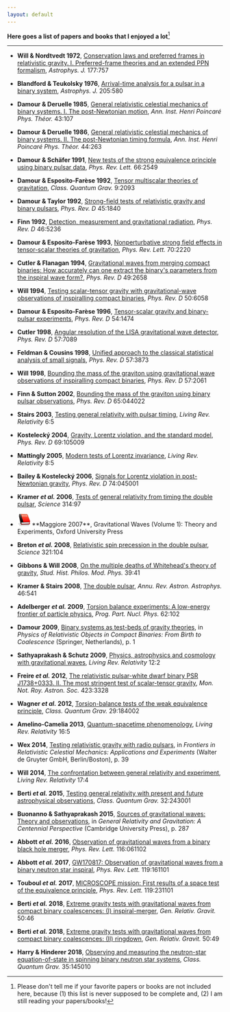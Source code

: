 ```yaml
---
layout: default
---
```


**Here goes a list of papers and books that I enjoyed a lot**[^note]

---

<p></p>

- **Will & Nordtvedt 1972**, [Conservation laws and preferred frames in
  relativistic gravity. I. Preferred-frame theories and an extended PPN
  formalism](http://adsabs.harvard.edu/abs/1972ApJ...177..757W), *Astrophys.
  J.* 177:757

- **Blandford & Teukolsky 1976**, [Arrival-time analysis for a pulsar in a
  binary system](http://adsabs.harvard.edu/abs/1976ApJ...205..580B),
  *Astrophys. J.* 205:580

- **Damour & Deruelle 1985**, [General relativistic celestial mechanics of
  binary systems. I. The post-Newtonian
  motion](http://adsabs.harvard.edu/abs/1985AIHS...43..107D), *Ann. Inst.
  Henri Poincaré Phys. Théor.* 43:107

- **Damour & Deruelle 1986**, [General relativistic celestial mechanics of
  binary systems. II. The post-Newtonian timing
  formula](http://adsabs.harvard.edu/abs/1986AIHS...44..263D), *Ann. Inst.
  Henri Poincaré Phys. Théor.* 44:263

- **Damour & Schäfer 1991**, [New tests of the strong equivalence principle
  using binary pulsar
  data](https://journals.aps.org/prl/abstract/10.1103/PhysRevLett.66.2549),
  *Phys. Rev. Lett.* 66:2549

- **Damour & Esposito-Farèse 1992**, [Tensor multiscalar theories of
  gravitation](http://dx.doi.org/10.1088/0264-9381/9/9/015), *Class. Quantum
  Grav.* 9:2093

- **Damour & Taylor 1992**, [Strong-field tests of relativistic gravity and
  binary
  pulsars](https://journals.aps.org/prd/abstract/10.1103/PhysRevD.45.1840),
  *Phys. Rev. D* 45:1840

- **Finn 1992**, [Detection, measurement and gravitational
  radiation](https://arxiv.org/abs/gr-qc/9209010), *Phys. Rev. D* 46:5236

- **Damour & Esposito-Farèse 1993**, [Nonperturbative strong field effects in
  tensor-scalar theories of
  gravitation](http://dx.doi.org/10.1103/PhysRevLett.70.2220), *Phys. Rev.
  Lett.* 70:2220

- **Cutler & Flanagan 1994**, [Gravitational waves from merging compact
  binaries: How accurately can one extract the binary's parameters from the
  inspiral wave form?](https://arxiv.org/abs/gr-qc/9402014), *Phys. Rev. D*
  49:2658

- **Will 1994**, [Testing scalar-tensor gravity with gravitational-wave
  observations of inspiralling compact
  binaries](https://arxiv.org/abs/gr-qc/9406022), *Phys. Rev.  D* 50:6058

- **Damour & Esposito-Farèse 1996**, [Tensor-scalar gravity and binary-pulsar
  experiments](https://arxiv.org/abs/gr-qc/9602056), *Phys. Rev. D* 54:1474

- **Cutler 1998**, [Angular resolution of the LISA gravitational wave
  detector](https://arxiv.org/abs/gr-qc/9703068), *Phys. Rev. D* 57:7089

- **Feldman & Cousins 1998**, [Unified approach to the classical statistical analysis of small signals](https://arxiv.org/abs/physics/9711021), *Phys. Rev. D* 57:3873

- **Will 1998**, [Bounding the mass of the graviton using gravitational wave
  observations of inspiralling compact
  binaries](https://arxiv.org/abs/gr-qc/9709011), *Phys. Rev. D* 57:2061

- **Finn & Sutton 2002**, [Bounding the mass of the graviton using binary pulsar observations](https://arxiv.org/abs/gr-qc/0109049), *Phys. Rev. D* 65:044022

- **Stairs 2003**, [Testing general relativity with pulsar
  timing](https://arxiv.org/abs/astro-ph/0307536), *Living Rev.  Relativity*
  6:5

- **Kostelecký 2004**, [Gravity, Lorentz violation, and the standard
  model](https://arxiv.org/abs/hep-th/0312310), *Phys. Rev. D* 69:105009

- **Mattingly 2005**, [Modern tests of Lorentz
  invariance](https://arxiv.org/abs/gr-qc/0502097), *Living Rev.  Relativity*
  8:5

- **Bailey & Kostelecký 2006**, [Signals for Lorentz violation in
  post-Newtonian gravity](https://arxiv.org/abs/gr-qc/0603030), *Phys. Rev. D*
  74:045001

- **Kramer *et al.* 2006**, [Tests of general relativity from timing the double
  pulsar](https://arxiv.org/abs/astro-ph/0609417), *Science* 314:97

- <img src="book.png" alt="book" style="width:30px;height:30px;">
  **Maggiore 2007**, Gravitational Waves (Volume 1): Theory and Experiments,
  Oxford University Press

- **Breton *et al.* 2008**, [Relativistic spin precession in the double
  pulsar](https://arxiv.org/abs/0807.2644), *Science* 321:104

- **Gibbons & Will 2008**, [On the multiple deaths of Whitehead's theory of
  gravity](https://arxiv.org/abs/gr-qc/0611006), *Stud. Hist. Philos. Mod.
  Phys.* 39:41

- **Kramer & Stairs 2008**, [The double
  pulsar](http://adsabs.harvard.edu/abs/2008ARA%26A..46..541K), *Annu. Rev.
  Astron. Astrophys.* 46:541

- **Adelberger *et al.* 2009**, [Torsion balance experiments: A low-energy
  frontier of particle physics](http://dx.doi.org/10.1016/j.ppnp.2008.08.002),
  *Prog. Part. Nucl. Phys.* 62:102

- **Damour 2009**, [Binary systems as test-beds of gravity
  theories](https://arxiv.org/abs/0704.0749), in *Physics of Relativistic
  Objects in Compact Binaries: From Birth to Coalescence* (Springer,
  Netherlands), p. 1

- **Sathyaprakash & Schutz 2009**, [Physics, astrophysics and cosmology with
  gravitational waves](https://arxiv.org/abs/0903.0338), *Living Rev.
  Relativity* 12:2

- **Freire *et al.* 2012**, [The relativistic pulsar-white dwarf binary PSR
  J1738+0333. II. The most stringent test of scalar-tensor
  gravity](https://arxiv.org/abs/1205.1450), *Mon. Not. Roy. Astron. Soc.*
  423:3328 

- **Wagner *et al.* 2012**, [Torsion-balance tests of the weak equivalence
  principle](https://arxiv.org/abs/1207.2442), *Class. Quantum Grav.* 29:184002 

- **Amelino-Camelia 2013**, [Quantum-spacetime
  phenomenology](https://arxiv.org/abs/0806.0339), *Living Rev. Relativity*
  16:5

- **Wex 2014**, [Testing relativistic gravity with radio
  pulsars](https://arxiv.org/abs/1402.5594), in *Frontiers in Relativistic
  Celestial Mechanics: Applications and Experiments* (Walter de Gruyter GmbH,
  Berlin/Boston), p. 39

- **Will 2014**, [The confrontation between general relativity and
  experiment](https://arxiv.org/abs/1403.7377), *Living Rev. Relativity* 17:4

- **Berti *et al.* 2015**, [Testing general relativity with present and future
  astrophysical observations](https://arxiv.org/abs/1501.07274), *Class.
  Quantum Grav.* 32:243001

- **Buonanno &  Sathyaprakash 2015**, [Sources of gravitational waves: Theory
  and observations](https://arxiv.org/abs/1410.7832), in *General Relativity
  and Gravitation: A Centennial Perspective* (Cambridge University Press), p.
  287

- **Abbott *et al.* 2016**, [Observation of gravitational waves from a binary
  black hole merger](https://arxiv.org/abs/1602.03837), *Phys. Rev. Lett.*
  116:061102

- **Abbott *et al.* 2017**, [GW170817: Observation of gravitational waves from
  a binary neutron star inspiral](https://arxiv.org/abs/1710.05832), *Phys.
  Rev. Lett.* 119:161101

- **Touboul *et al.* 2017**, [MICROSCOPE mission: First results of a space test
  of the equivalence principle](https://arxiv.org/abs/1712.01176), *Phys. Rev.
  Lett.* 119:231101

- **Berti *et al.* 2018**, [Extreme gravity tests with gravitational waves from compact binary coalescences: (I) inspiral-merger](https://arxiv.org/abs/1801.03208), *Gen. Relativ. Gravit.* 50:46
  
- **Berti *et al.* 2018**, [Extreme gravity tests with gravitational waves from compact binary coalescences: (II) ringdown](https://arxiv.org/abs/1801.03587), *Gen. Relativ. Gravit.* 50:49

- **Harry & Hinderer 2018**, [Observing and measuring the neutron-star
  equation-of-state in spinning binary neutron star
systems](https://arxiv.org/abs/1801.09972), *Class. Quantum Grav.* 35:145010

[^note]: Please don't tell me if your favorite papers or books are not included here, because (1) this list is never supposed to be complete and, (2) I am still reading your papers/books!


